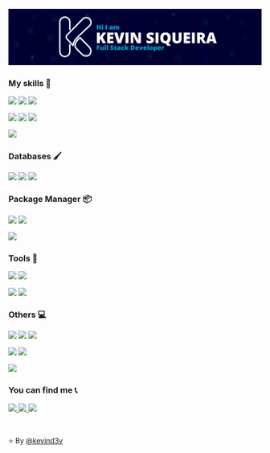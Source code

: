 <p align="center">
  <img src="./assets/Card.png" 
  alt="Kevin Siqueira - Full Stack Developer" />
</p>

### My skills 🚀

<p>
   <img src="https://img.shields.io/badge/HTML5-E34F26?style=for-the-badge&logo=html5&logoColor=white" height="25"/>
   <img src="https://img.shields.io/badge/CSS3-1572B6?style=for-the-badge&logo=css3&logoColor=white" height="25"/>
   <img src="https://img.shields.io/badge/Bootstrap-563D7C?style=for-the-badge&logo=bootstrap&logoColor=white" height="25"/>  
</p>

<p>
<img src="https://img.shields.io/badge/JavaScript-F7DF1E?style=for-the-badge&logo=javascript&logoColor=black" height="25"/>
<img src="https://img.shields.io/badge/jQuery-0769AD?style=for-the-badge&logo=jquery&logoColor=white" height="25"/>
<img src="https://img.shields.io/badge/Node.js-339933?style=for-the-badge&logo=node-dot-js&logoColor=white" height="25"/>
</p>

<p>
   <img src="https://img.shields.io/badge/PHP-02569B?style=for-the-badge&logo=php&logoColor=white" height="25"/>
</p>

### Databases 🖌️

<p>
<img src="https://img.shields.io/badge/-MySQL-F29111?style=for-the-badge&logo=mysql&logoColor=white" height="25"/>
   <img src="https://img.shields.io/badge/MariaDB-003545?style=for-the-badge&logo=mariadb&logoColor=white" height="25"/>
   <img src="https://img.shields.io/badge/SQLite-07405E?style=for-the-badge&logo=sqlite&logoColor=white" height="25"/>
</p>

### Package Manager 📦

<p>
   <img src="https://img.shields.io/badge/npm-CB3837?style=for-the-badge&logo=npm&logoColor=white" height="25"/>
   <img src="https://img.shields.io/badge/Yarn-2C8EBB?style=for-the-badge&logo=yarn&logoColor=white" height="25"/>
</p>

<p>
    <img src="https://img.shields.io/badge/Composer-885630?style=for-the-badge&logo=composer&logoColor=white" height="25"/>
</p>

### Tools 🧰

<p>
    <img src="http://img.shields.io/badge/-VS%20Code-007ACC?style=for-the-badge&logo=visual%20studio%20code&logoColor=white" height="25"/>
    <img src="https://img.shields.io/badge/Docker-2CA5E0?style=for-the-badge&logo=docker&logoColor=white" height="25"/>
</p>
<p>
    <img src="https://img.shields.io/badge/Insomnia-5849be?style=for-the-badge&logo=Insomnia&logoColor=white" height="25"/>
        <img src="https://img.shields.io/badge/Postman-FF6C37?style=for-the-badge&logo=Postman&logoColor=white" height="25"/>
</p>

### Others 💻

<p>
   <img src="http://img.shields.io/badge/-Git-F1502F?style=for-the-badge&logo=jquery&logoColor=white" height="25"/>
    <img src="http://img.shields.io/badge/-Github-000000?style=for-the-badge&logo=github&logoColor=white" height="25"/>
   <img src="https://img.shields.io/badge/GitLab-330F63?style=for-the-badge&logo=gitlab&logoColor=white" height="25"/>
</p>

<p>
<img src="https://img.shields.io/badge/Flutter-02569B?style=for-the-badge&logo=flutter&logoColor=white" height="25"/>
<img src="https://img.shields.io/badge/Ionic-3880FF?style=for-the-badge&logo=ionic&logoColor=white" height="25"/>
</p>

<p>
<img src="https://img.shields.io/badge/Photoshop-31A8FF?style=for-the-badge&logo=Adobe%20Photoshop&logoColor=black" height="25"/>
</p>

### You can find me 📞

<p>
<a href="mailto:kevinsiqueira.dev@gmail.com" alt="E-mail" target="_blank">
    <img src="https://img.shields.io/badge/-Gmail-c14438?style=for-the-badge&logo=Gmail&logoColor=white" />
</a>
<a href="https://www.linkedin.com/in/kevinssiqueira/" alt="LinkedIn" target="_blank">
    <img src="https://img.shields.io/badge/-LinkedIn-blue?style=for-the-badge&logo=Linkedin&logoColor=white" />
</a>

<a href="https://www.kevind3v.com.br" alt="Instagram" target="_blank">
    <img src="https://img.shields.io/badge/-portf%C3%B3lio-black?style=for-the-badge&logo=vercel&logoColor=white" />
</a>
</p>

<br/>

⭐️ By [@kevind3v](https://github.com/kevind3v)
